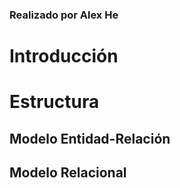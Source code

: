 ### Realizado por Alex He

# Introducción

# Estructura

## Modelo Entidad-Relación

## Modelo Relacional
